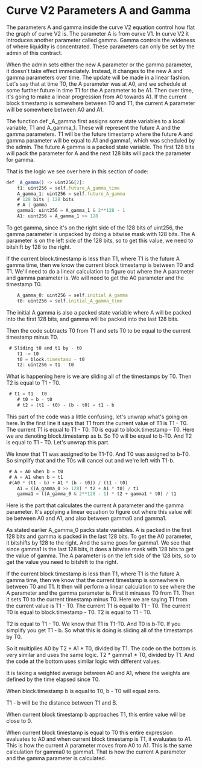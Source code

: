 # Curve V2 Parameters A and Gamma

The parameters A and gamma inside the curve V2 equation control how flat the graph of curve V2 is. The parameter A is from curve V1. In curve V2 it introduces another parameter called gamma. Gamma controls the wideness of where liquidity is concentrated. These parameters can only be set by the admin of this contract.

When the admin sets either the new A parameter or the gamma parameter, it doesn't take effect immediately. Instead, it changes to the new A and gamma parameters over time. The update will be made in a linear fashion. Let's say that at time T0, the A parameter was at A0, and we schedule at some further future in time T1 for the A parameter to be A1. Then over time, it's going to make a linear progression from A0 towards A1. If the current block timestamp is somewhere between T0 and T1, the current A parameter will be somewhere between A0 and A1.

The function def _A_gamma first assigns some state variables to a local variable, T1 and A_gamma_1. These will represent the future A and the gamma parameters. T1 will be the future timestamp where the future A and gamma parameter will be equal to A1 and gamma1, which was scheduled by the admin. The future A gamma is a packed state variable. The first 128 bits will pack the parameter for A and the next 128 bits will pack the parameter for gamma. 

That is the logic we see over here in this section of code:
```javascript
def _A_gamma() -> uint256[2]:
    t1: uint256 = self.future_A_gamma_time
    A_gamma_1: uint256 = self.future_A_gamma
    # 128 bits | 128 bits
    # A | gamma
    gamma1: uint256 = A_gamma_1 & 2**128 - 1
    A1: uint256 = A_gamma_1 >> 128
```

To get gamma, since it's on the right side of the 128 bits of uint256, the gamma parameter is unpacked by doing a bitwise mask with 128 bits. The A parameter is on the left side of the 128 bits, so to get this value, we need to bitshift by 128 to the right.

If the current block.timestamp is less than T1, where T1 is the future A gamma time, then we know the current block timestamp is between T0 and T1. We'll need to do a linear calculation to figure out where the A parameter and gamma parameter is. We will need to get the A0 parameter and the timestamp T0. 
```javascript
    A_gamma_0: uint256 = self.initial_A_gamma
    t0: uint256 = self.initial_A_gamma_time
```
The initial A gamma is also a packed state variable where A will be packed into the first 128 bits, and gamma will be packed into the last 128 bits.

Then the code subtracts T0 from T1 and sets T0 to be equal to the current timestamp minus T0.
```javascript
 # Sliding t0 and t1 by - t0
    t1 -= t0
    t0 = block.timestamp - t0
    t2: uint256 = t1 - t0
```
What is happening here is we are sliding all of the timestamps by T0. Then T2 is equal to T1 - T0.
```javascript
 # t1 = t1 - t0
    # t0 = b - t0
    # t2 = (t1 - t0) - (b - t0) = t1 - b
```
This part of the code was a little confusing, let's unwrap what's going on here. In the first line it says that T1 from the current value of T1 is T1 - T0. The current T1 is equal to T1 - T0. T0 is equal to block.timestamp - T0. Here we are denoting block.timestamp as b. So T0 will be equal to b-T0. And T2 is equal to T1 - T0. Let's unwrap this part.

We know that T1 was assigned to be T1-T0. And T0 was assigned to b-T0. 
So simplify that and the T0s will cancel out and we're left with T1-b.
```javascript
 # A = A0 when b = t0
 # A = A1 when b = t1
 #(A0 * (t1 - b) + A1 * (b - t0)) / (t1 - t0)
    A1 = ((A_gamma_0 >> 128) * t2 + A1 * t0) / t1
    gamma1 = ((A_gamma_0 & 2**128 - 1) * t2 + gamma1 * t0) / t1
```

Here is the part that calculates the current A parameter and the gamma parameter. It's applying a linear equation to figure out where this value will be between A0 and A1, and also between gamma0 and gamma1.

As stated earlier A_gamma_0 packs state variables. A is packed in the first 128 bits and gamma is packed in the last 128 bits. To get the A0 parameter, it bitshifts by 128 to the right. And the same goes for gamma1. We see that since gamma1 is the last 128 bits, it does a bitwise mask with 128 bits to get the value of gamma. The A parameter is on the left side of the 128 bits, so to get the value you need to bitshift to the right.

If the current block timestamp is less than T1, where T1 is the future A gamma time, then we know that the current timestamp is somewhere in between T0 and T1. It then will perform a linear calculation to see where the A parameter and the gamma parameter is. First it minuses T0 from T1. Then it sets T0 to the current timestamp minus T0. Here we are saying T1 from the current value is T1 - T0. The current T1 is equal to T1 - T0. The current T0 is equal to block.timestamp - T0. T2 is equal to T1 - T0.

T2 is equal to T1 - T0. We know that T1 is T1-T0. And T0 is b-T0. If you simplify you get T1 - b. So what this is doing is sliding all of the timestamps by T0.

So it multiplies A0 by T2 + A1 * T0, divided by T1. The code on the bottom is very similar and uses the same logic. T2 * gamma1 * T0, divided by T1. And the code at the bottom uses similar logic with different values.

It is taking a weighted average between A0 and A1, where the weights are defined by the time elapsed since T0.

When block.timestamp b is equal to T0, b - T0 will equal zero.

T1 - b will be the distance between T1 and B.

When current block timestamp b approaches T1, this entire value will be close to 0.

When current block timestamp is equal to T0 this entire expression evaluates to A0 and when current block timestamp is T1, it evaluates to A1. This is how the current A parameter moves from A0 to A1. This is the same calculation for gamma0 to gamma1. That is how the current A parameter and the gamma parameter is calculated.
